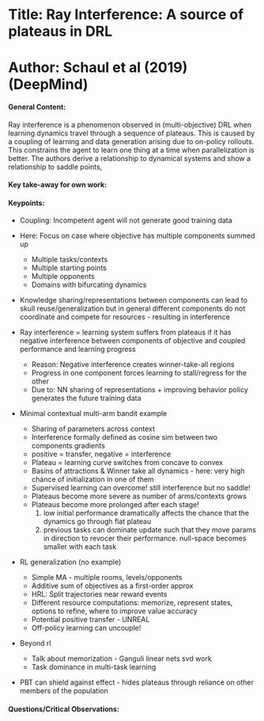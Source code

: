 # Title: Ray Interference: A source of plateaus in DRL

# Author: Schaul et al (2019) (DeepMind)

#### General Content:
Ray interference is a phenomenon observed in (multi-objective) DRL when learning dynamics travel through a sequence of plateaus. This is caused by a coupling of learning and data generation arising due to on-policy rollouts. This constrains the agent to learn one thing at a time when parallelization is better. The authors derive a relationship to dynamical systems and show a relationship to saddle points,

#### Key take-away for own work:


#### Keypoints:

* Coupling: Incompetent agent will not generate good training data

* Here: Focus on case where objective has multiple components summed up
    * Multiple tasks/contexts
    * Multiple starting points
    * Multiple opponents
    * Domains with bifurcating dynamics

* Knowledge sharing/representations between components can lead to skull reuse/generalization but in general different components do not coordinate and compete for resources - resulting in interference

* Ray interference = learning system suffers from plateaus if it has negative interference between components of objective and coupled performance and learning progress
    * Reason: Negative interference creates winner-take-all regions
    * Progress in one component forces learning to stall/regress for the other
    * Due to: NN sharing of representations + improving behavior policy generates the future training data

* Minimal contextual multi-arm bandit example
    * Sharing of parameters across context
    * Interference formally defined as cosine sim between two components gradients
    * positive = transfer, negative = interference
    * Plateau = learning curve switches from concave to convex
    * Basins of attractions & Winner take all dynamics - here: very high chance of initialization in one of them
    * Supervised learning can overcome! still interference but no saddle!
    * Plateaus become more severe as number of arms/contexts grows
    * Plateaus become more prolonged after each stage!
        1. low initial performance dramatically affects the chance that the dynamics go through flat plateau
        2. previous tasks can dominate update such that they move params in direction to revocer their performance. null-space becomes smaller with each task

* RL generalization (no example)
    * Simple MA - multiple rooms, levels/opponents
    * Additive sum of objectives as a first-order approx
    * HRL: Split trajectories near reward events
    * Different resource computations: memorize, represent states, options to refine, where to improve value accuracy
    * Potential positive transfer - UNREAL
    * Off-policy learning can uncouple!

* Beyond rl
    * Talk about memorization - Ganguli linear nets svd work
    * Task dominance in multi-task learning

* PBT can shield against effect - hides plateaus through reliance on other members of the population

#### Questions/Critical Observations:
